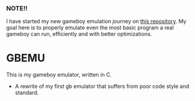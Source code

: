 ### NOTE!!

I have started my new gameboy emulation journey on [this repository](https://github.com/fireclouu/gb_emulator_2). My goal here is to properly emulate even the most basic program a real gameboy can run, efficiently and with better optimizations.


# GBEMU
This is my gameboy emulator, written in C.
- A rewrite of my first gb emulator that suffers from poor code style and standard.
